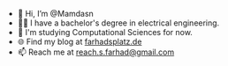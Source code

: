 - 👋 Hi, I’m @Mamdasn
- 👨‍💻 I have a bachelor's degree in electrical engineering.
- 👀 I'm studying Computational Sciences for now.
- 🌐 Find my blog at [farhadsplatz.de](https://farhadsplatz.de)
- 📫 Reach me at reach.s.farhad@gmail.com
<!-- - 🌱 I’m currently learning and gaining insight into neuroscience. -->
<!-- - 👀 I'm interested in ee, philosophy, neuroscience and linguistics. -->
